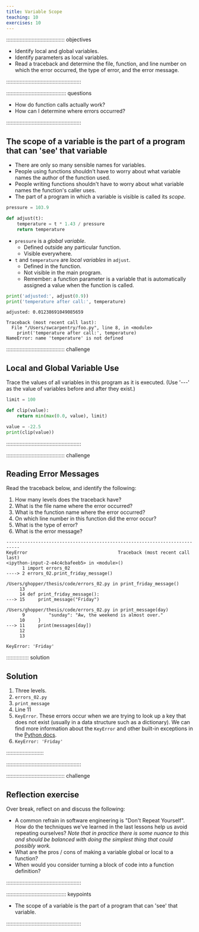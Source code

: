```yaml
---
title: Variable Scope
teaching: 10
exercises: 10
---
```


::::::::::::::::::::::::::::::::::::::: objectives

- Identify local and global variables.
- Identify parameters as local variables.
- Read a traceback and determine the file, function, and line number on which the error occurred, the type of error, and the error message.

::::::::::::::::::::::::::::::::::::::::::::::::::

:::::::::::::::::::::::::::::::::::::::: questions

- How do function calls actually work?
- How can I determine where errors occurred?

::::::::::::::::::::::::::::::::::::::::::::::::::

## The scope of a variable is the part of a program that can 'see' that variable

- There are only so many sensible names for variables.
- People using functions shouldn't have to worry about
  what variable names the author of the function used.
- People writing functions shouldn't have to worry about
  what variable names the function's caller uses.
- The part of a program in which a variable is visible is called its *scope*.

```python
pressure = 103.9

def adjust(t):
    temperature = t * 1.43 / pressure
    return temperature
```

- `pressure` is a *global variable*.
  - Defined outside any particular function.
  - Visible everywhere.
- `t` and `temperature` are *local variables* in `adjust`.
  - Defined in the function.
  - Not visible in the main program.
  - Remember: a function parameter is a variable
    that is automatically assigned a value when the function is called.

```python
print('adjusted:', adjust(0.9))
print('temperature after call:', temperature)
```

```output
adjusted: 0.01238691049085659
```

```error
Traceback (most recent call last):
  File "/Users/swcarpentry/foo.py", line 8, in <module>
    print('temperature after call:', temperature)
NameError: name 'temperature' is not defined
```

:::::::::::::::::::::::::::::::::::::::  challenge

## Local and Global Variable Use

Trace the values of all variables in this program as it is executed.
(Use '---' as the value of variables before and after they exist.)

```python
limit = 100

def clip(value):
    return min(max(0.0, value), limit)

value = -22.5
print(clip(value))
```

::::::::::::::::::::::::::::::::::::::::::::::::::

:::::::::::::::::::::::::::::::::::::::  challenge

## Reading Error Messages

Read the traceback below, and identify the following:

1. How many levels does the traceback have?
2. What is the file name where the error occurred?
3. What is the function name where the error occurred?
4. On which line number in this function did the error occur?
5. What is the type of error?
6. What is the error message?

```error
---------------------------------------------------------------------------
KeyError                                  Traceback (most recent call last)
<ipython-input-2-e4c4cbafeeb5> in <module>()
      1 import errors_02
----> 2 errors_02.print_friday_message()

/Users/ghopper/thesis/code/errors_02.py in print_friday_message()
     13
     14 def print_friday_message():
---> 15     print_message("Friday")

/Users/ghopper/thesis/code/errors_02.py in print_message(day)
      9         "sunday": "Aw, the weekend is almost over."
     10     }
---> 11     print(messages[day])
     12
     13

KeyError: 'Friday'
```

:::::::::::::::  solution

## Solution

1. Three levels.
2. `errors_02.py`
3. `print_message`
4. Line 11
5. `KeyError`. These errors occur when we are trying to look up a key that does not exist (usually in a data
  structure such as a dictionary). We can find more information about the `KeyError` and other built-in exceptions
  in the [Python docs](https://docs.python.org/3/library/exceptions.html#KeyError).
6. `KeyError: 'Friday'`
  
  

:::::::::::::::::::::::::

::::::::::::::::::::::::::::::::::::::::::::::::::

:::::::::::::::::::::::::::::::::::::::  challenge

## Reflection exercise

Over break, reflect on and discuss the following:

- A common refrain in software engineering is "Don't Repeat Yourself". How do the techniques we've learned in the last
  lessons help us avoid repeating ourselves? *Note that in practice there is some nuance to this and should be balanced
  with doing the simplest thing that could possibly work.*
- What are the pros / cons of making a variable global or local to a function?
- When would you consider turning a block of code into a function definition?

::::::::::::::::::::::::::::::::::::::::::::::::::

:::::::::::::::::::::::::::::::::::::::: keypoints

- The scope of a variable is the part of a program that can 'see' that variable.

::::::::::::::::::::::::::::::::::::::::::::::::::


